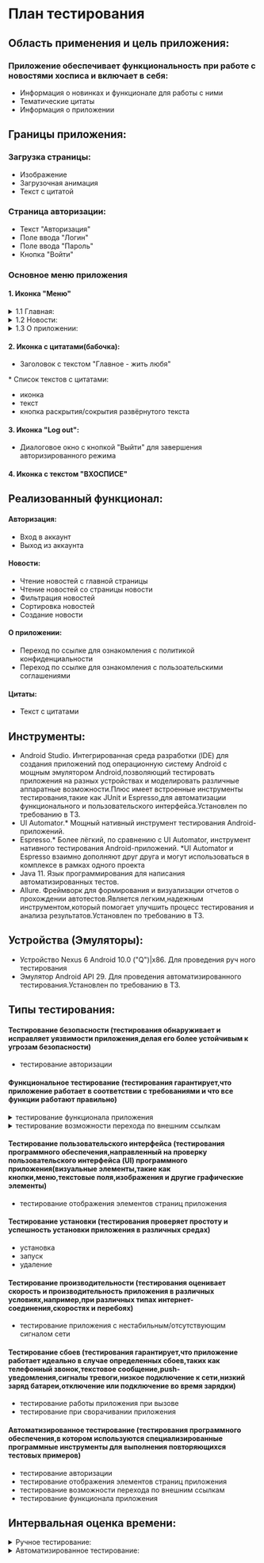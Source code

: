 # План тестирования
## Область применения и цель приложения:
### Приложение обеспечивает функциональность при работе с новостями хосписа и включает в себя:
- Информация о новинках и функционале для работы с ними
- Тематические цитаты
- Информация о приложении
## Границы приложения:
### Загрузка страницы:
* Изображение
* Загрузочная анимация
* Текст с цитатой
### Страница авторизации:
* Текст "Авторизация"
* Поле ввода "Логин"
* Поле ввода "Пароль"
* Кнопка "Войти"
### Основное меню приложения
#### 1. Иконка "Меню"
<details>
<summary> 1.1 Главная: </summary>

* Текст "Новости"
* Стрелка открытия/закрытия блока новостей
* Новости с тематическими иконками
* Стрелка для открытия текста с новостью
* Тab "Все новости" переходит на страницу "Новости"
</details>
<details>
 <summary> 1.2 Новости: </summary>
  
* Текст "Новости"
* Кнопка сортировки новостей
* Кнопка "Фильтровать новости":
1. Текст "Фильтровать новости"
2. Поле выбора "Категория" с категориями 
3. Поле выбора даты1 в формате ДД.ММ.ГГГГ:
- диалоговое окно календарь с текущей датой
- кнопки выбора месяца
- календарь с датами
- кнопка "отмена"
- кнопка "ок"
4. Поле выбора даты2 в формате ДД.ММ.ГГГГ:
- диалоговое окно календарь с текущей датой
- кнопки выбора месяца
- календарь с датами
- кнопка "отмена"
- кнопка "ок"
5. Кнопка "Фильтровать"
6. Кнопка "Отмена"
* Кнопка "Создать/Редактировать":
1. Список новостей:
- иконка
- заголовок
- дата публикации
- дата создания
- автор
- статус
- кнопка "Удаления"(корзина)
- кнопка внесения изменений
- кнопка раскрытия доп информации
2. Текст "Панель управления" 
3. Кнопка "Сортировка"
4. Кнопка "Фильтрация":
- поле "Категория" с выпадающим списком
- поле с выбором даты1
- поле с выбором даты2
- чекбокс "Активна"
- чекбокс "Не активна"
- кнопка "Фильтровать"
- кнопка "Отмена"
5. Кнопка "Создание новости":
- поле выбора "Категория" с выпадающим списком
- поле "Заголовок"
- поле "Дата публикации"
- поле "Время"
- поле "Описание"
- тумблер "Активна"
- кнопка "Сохранить"
- кнопка "Отмена":
- диалоговое окно с текстом
- кнопка "Отмена"
- кнопка "Ок"
</details>
<details>
 <summary> 1.3 О приложении: </summary>
  
* Кнопка возврата на шаг назад
* Номер версии приложения
* Текст "политика конфиденциальности" с ссылкой для перехода
* Текст "пользовательское соглашение" с ссылкой для перехода
</details> 

#### 2. Иконка с цитатами(бабочка):
* Заголовок с текстом "Главное - жить любя"
<summary> * Список текстов с цитатами: </summary>

- иконка   
- текст
- кнопка раскрытия/сокрытия развёрнутого текста
#### 3. Иконка "Log out":
* Диалоговое окно с кнопкой "Выйти" для завершения авторизированного режима
#### 4. Иконка с текстом "ВХОСПИСЕ"
## Реализованный функционал:
####  Авторизация:
- Вход в аккаунт
- Выход из аккаунта
####  Новости:
- Чтение новостей с главной страницы
- Чтение новостей со страницы новости
- Фильтрация новостей
- Сортировка новостей
- Создание новости
#### О приложении:
- Переход по ссылке для ознакомления с политикой конфиденциальности
- Переход по ссылке для ознакомления с пользоательскими соглашениями
#### Цитаты:
- Текст с цитатами
## Инструменты:
- Android Studio. Интегрированная среда разработки (IDE) для создания приложений под операционную систему Android с мощным эмулятором Android,позволяющий тестировать приложения на разных устройствах и моделировать различные аппаратные возможности.Плюс имеет встроенные инструменты тестирования,такие как JUnit и Espresso,для автоматизации функционального и пользовательского интерфейса.Установлен по требованию в ТЗ.
- UI Automator.* Мощный нативный инструмент тестирования Android-приложений.
- Espresso.* Более лёгкий, по сравнению с UI Automator, инструмент нативного тестирования Android-приложений.
   *UI Automator и Espresso взаимно дополняют друг друга и могут использоваться в комплексе в рамках одного проекта
- Java 11. Язык программирования для написания автоматизированных тестов.
- Allure. Фреймворк для формирования и визуализации отчетов о прохождении автотестов.Является легким,надежным инструментом,который помогает улучшить процесс тестирования и анализа результатов.Установлен по требованию в ТЗ.
## Устройства (Эмуляторы):
- Устройство Nexus 6 Android 10.0 ("Q")|x86. Для проведения руч ного тестирования
- Эмулятор Android API 29. Для проведения автоматизированного тестирования.Установлен по требованию в ТЗ.
## Типы тестирования:
#### Тестирование безопасности (тестирования обнаруживает и исправляет уязвимости приложения,делая его более устойчивым к угрозам безопасности)
- тестирование авторизации
#### Функциональное тестирование (тестирования гарантирует,что приложение работает в соответствии с требованиями и что все функции работают правильно)
<details>
<summary> тестирование функционала приложения </summary>

- смена языка приложения
- смена фона
- смена размера шрифта
</details>

<details>
<summary> тестирование возможности перехода по внешним ссылкам </summary>

- политика конфиденциальности
- пользовательское соглашение
</details>

#### Тестирование пользовательского интерфейса (тестирования программного обеспечения,направленный на проверку пользовательского интерфейса (UI) программного приложения(визуальные элементы,такие как кнопки,меню,текстовые поля,изображения и другие графические элементы)
- тестирование отображения элементов страниц приложения
#### Тестирование установки (тестирования проверяет простоту и успешность установки приложения в различных средах)
- установка
- запуск
- удаление
#### Тестирование производительности (тестирования оценивает скорость и производительность приложения в различных условиях,например,при различных типах интернет-соединения,скоростях и перебоях)
- тестирование приложения с нестабильным/отсутствующим сигналом сети
#### Тестирование сбоев (тестирования гарантирует,что приложение работает идеально в случае определенных сбоев,таких как телефонный звонок,текстовое сообщение,push-уведомления,сигналы тревоги,низкое подключение к сети,низкий заряд батареи,отключение или подключение во время зарядки)
- тестирование работы приложения при вызове
- тестирование при сворачивании приложения
#### Автоматизированное тестирование (тестирования программного обеспечения,в котором используются специализированные программные инструменты для выполнения повторяющихся тестовых примеров)
- тестирование авторизации
- тестирование отображения элементов страниц приложения
- тестирование возможности перехода по внешним ссылкам
- тестирование функционала приложения

## Интервальная оценка времени:
<details>
<summary> Ручное тестирование: </summary>

- Планируемое время написания тест-кейсов: 24 часа
- Фактическое время написания тест-кейсов: 28 часов
</details>

<details>
<summary> Автоматизированное тестирование: </summary>

- Планируемое время написания тест-кейсов: 48 часов
- Фактическое время написания тест-кейсов: ~
</details>